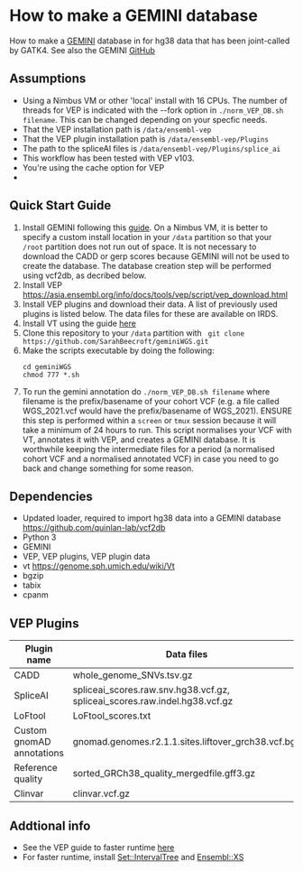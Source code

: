# How to make a GEMINI database

How to make a [GEMINI](https://gemini.readthedocs.io/en/latest/) database in for hg38 data that has been joint-called by GATK4. See also the GEMINI [GitHub](https://github.com/arq5x/gemini)

## Assumptions 
- Using a Nimbus VM or other 'local' install with 16 CPUs. The number of threads for VEP is indicated with the --fork option in `./norm_VEP_DB.sh filename`. This can be changed depending on your specfic needs. 
- That the VEP installation path is `/data/ensembl-vep`
- That the VEP plugin installation path is `/data/ensembl-vep/Plugins`
- The path to the spliceAI files is `/data/ensembl-vep/Plugins/splice_ai`
- This workflow has been tested with VEP v103. 
- You're using the cache option for VEP
- 

## Quick Start Guide
1. Install GEMINI following this [guide](https://gemini.readthedocs.io/en/latest/content/installation.html). On a Nimbus VM, it is better to specify a custom install location in your `/data` partition so that your `/root` partition does not run out of space. It is not necessary to download the CADD or gerp scores because GEMINI will not be used to create the database. The database creation step will be performed using vcf2db, as decribed below. 
2. Install VEP https://asia.ensembl.org/info/docs/tools/vep/script/vep_download.html
3. Install VEP plugins and download their data. A list of previously used plugins is listed below. The data files for these are available on IRDS. 
4. Install VT using the guide [here](https://genome.sph.umich.edu/wiki/Vt#General)
5. Clone this repository to your `/data` partition with ` git clone https://github.com/SarahBeecroft/geminiWGS.git`
6. Make the scripts executable by doing the following:
    ```
    cd geminiWGS
    chmod 777 *.sh
    ```
7. To run the gemini annotation do `./norm_VEP_DB.sh filename` where filename is the prefix/basename of your cohort VCF (e.g. a file called WGS_2021.vcf would have the prefix/basename of WGS_2021). ENSURE this step is performed within a `screen` or `tmux` session because it will take a minimum of 24 hours to run. This script normalises your VCF with VT, annotates it with VEP, and creates a GEMINI database. It is worthwhile keeping the intermediate files for a period (a normalised cohort VCF and a normalised annotated VCF) in case you need to go back and change something for some reason. 

## Dependencies
  - Updated loader, required to import hg38 data into a GEMINI database https://github.com/quinlan-lab/vcf2db
  - Python 3
  - GEMINI
  - VEP, VEP plugins, VEP plugin data
  - vt https://genome.sph.umich.edu/wiki/Vt
  - bgzip
  - tabix
  - cpanm

## VEP Plugins

| Plugin name | Data files |
| --- | --- |
| CADD | whole_genome_SNVs.tsv.gz |
| SpliceAI | spliceai_scores.raw.snv.hg38.vcf.gz, spliceai_scores.raw.indel.hg38.vcf.gz |
| LoFtool | LoFtool_scores.txt |
| Custom gnomAD annotations | gnomad.genomes.r2.1.1.sites.liftover_grch38.vcf.bgz |
| Reference quality | sorted_GRCh38_quality_mergedfile.gff3.gz |
| Clinvar | clinvar.vcf.gz |

## Addtional info
- See the VEP guide to faster runtime [here](http://asia.ensembl.org/info/docs/tools/vep/script/vep_other.html#faster)
- For faster runtime, install [Set::IntervalTree](http://search.cpan.org/~benbooth/Set-IntervalTree/lib/Set/IntervalTree.pm) and [Ensembl::XS](https://github.com/Ensembl/ensembl-xs)
